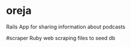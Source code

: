 # oreja
Rails App for sharing information about podcasts

#scraper
Ruby web scraping files to seed db